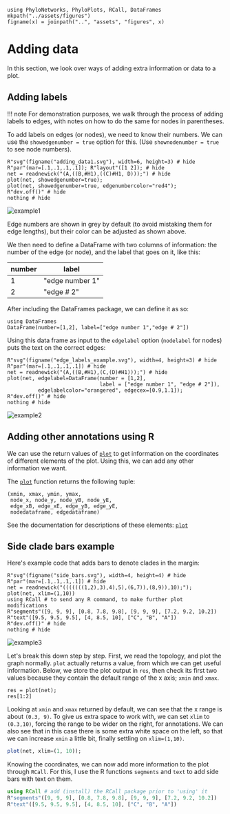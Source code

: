 ```@setup adding_data
using PhyloNetworks, PhyloPlots, RCall, DataFrames
mkpath("../assets/figures")
figname(x) = joinpath("..", "assets", "figures", x)
```

# Adding data

In this section, we look over ways of adding extra information or data to a plot.

## Adding labels

!!! note
    For demonstration purposes, we walk through the process of adding labels to edges,
    with notes on how to do the same for nodes in parentheses.

To add labels on edges (or nodes), we need to know their numbers. We can use the
`showedgenumber = true` option for this. (Use `shownodenumber = true` to see node numbers).

```@example adding_data
R"svg"(figname("adding_data1.svg"), width=6, height=3) # hide
R"par"(mar=[.1,.1,.1,.1]); R"layout"([1 2]); # hide
net = readnewick("(A,((B,#H1),((C)#H1, D)));") # hide
plot(net, showedgenumber=true);
plot(net, showedgenumber=true, edgenumbercolor="red4");
R"dev.off()" # hide
nothing # hide
```
![example1](../assets/figures/adding_data1.svg)

Edge numbers are shown in grey by default (to avoid mistaking them
for edge lengths), but their color can be adjusted as shown above.

We then need to define a DataFrame with two columns of information: the number of the edge (or
node), and the label that goes on it, like this:

| number | label            |
|--------|------------------|
| 1      | "edge number 1"  |
| 2      | "edge # 2" |

After including the DataFrames package, we can define it as so:
```@repl
using DataFrames
DataFrame(number=[1,2], label=["edge number 1","edge # 2"])
```
Using this data frame as input to the `edgelabel` option (`nodelabel` for nodes)
puts the text on the correct edges:
```@example adding_data
R"svg"(figname("edge_labels_example.svg"), width=4, height=3) # hide
R"par"(mar=[.1,.1,.1,.1]) # hide
net = readnewick("(A,((B,#H1),(C,(D)#H1)));") # hide
plot(net, edgelabel=DataFrame(number = [1,2],
                              label = ["edge number 1", "edge # 2"]),
          edgelabelcolor="orangered", edgecex=[0.9,1.1]);
R"dev.off()" # hide
nothing # hide
```
![example2](../assets/figures/edge_labels_example.svg)

## Adding other annotations using R

We can use the return values of [`plot`](@ref) to get information on the coordinates of
different elements of the plot. Using this, we can add any other information we want.

The [`plot`](@ref) function returns the following tuple:
```
(xmin, xmax, ymin, ymax,
 node_x, node_y, node_yB, node_yE,
 edge_xB, edge_xE, edge_yB, edge_yE,
 nodedataframe, edgedataframe)
```
See the documentation for descriptions of these elements: [`plot`](@ref)

## Side clade bars example

Here's example code that adds bars to denote clades in the margin:

```@example adding_data
R"svg"(figname("side_bars.svg"), width=4, height=4) # hide
R"par"(mar=[.1,.1,.1,.1]) # hide
net = readnewick("(((((((1,2),3),4),5),(6,7)),(8,9)),10);");
plot(net, xlim=(1,10))
using RCall # to send any R command, to make further plot modifications
R"segments"([9, 9, 9], [0.8, 7.8, 9.8], [9, 9, 9], [7.2, 9.2, 10.2])
R"text"([9.5, 9.5, 9.5], [4, 8.5, 10], ["C", "B", "A"])
R"dev.off()" # hide
nothing # hide
```
![example3](../assets/figures/side_bars.svg)

Let's break this down step by step.
First, we read the topology, and plot the graph normally. `plot` actually returns
a value, from which we can get useful information.
Below, we store the plot output in `res`, then check its first two values
because they contain the default range of the x axis; `xmin` and `xmax`.

```@example adding_data
res = plot(net);
res[1:2]
```

Looking at `xmin` and `xmax` returned by default, we can see that the x
range is about `(0.3, 9)`.
To give us extra space to work with, we can
set `xlim` to `(0.3,10)`, forcing the range to be wider on the right, for annotations.
We can also see that in this case there is some extra white space on the left,
so that we can increase `xmin` a little bit, finally settling on `xlim=(1,10)`.

```julia
plot(net, xlim=(1, 10));
```

Knowing the coordinates, we can now add more information to the plot through
`RCall`. For this, I use the R functions `segments` and `text` to add side bars with
text on them.

```julia
using RCall # add (install) the RCall package prior to 'using' it
R"segments"([9, 9, 9], [0.8, 7.8, 9.8], [9, 9, 9], [7.2, 9.2, 10.2])
R"text"([9.5, 9.5, 9.5], [4, 8.5, 10], ["C", "B", "A"])
```
